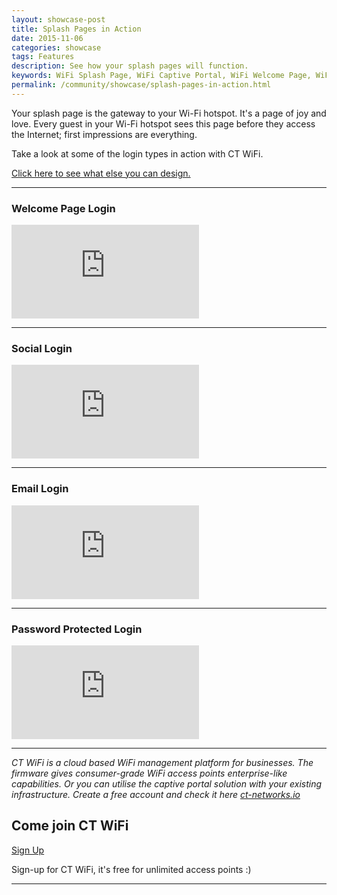 ```yaml
---
layout: showcase-post
title: Splash Pages in Action
date: 2015-11-06
categories: showcase
tags: Features
description: See how your splash pages will function.
keywords: WiFi Splash Page, WiFi Captive Portal, WiFi Welcome Page, WiFi Splash page html5, WiFi splash page example, wifi splash page template
permalink: /community/showcase/splash-pages-in-action.html
---
```


Your splash page is the gateway to your Wi-Fi hotspot. It's a page of joy and love. Every guest in your Wi-Fi hotspot sees this page before they access the Internet; first impressions are everything.

Take a look at some of the login types in action with CT WiFi.

<a href="/community/showcase/captive-portals.html"> Click here to see what else you can design.</a>

<hr>

<div class="mdl-typography--text-center">
<h3>Welcome Page Login</h3>
<div class='embed-container'>
<iframe src="https://www.youtube.com/embed/ppIVlMH_8CM?rel=0&amp;color=white&amp;showinfo=0&amp;autohide=1" frameborder="0" webkitallowfullscreen mozallowfullscreen allowfullscreen></iframe>
</div>
</div>

<hr>

<div class="mdl-typography--text-center">
<h3>Social Login</h3>
<div class='embed-container'>
<iframe src="https://www.youtube.com/embed/Km85SDaTcP4?rel=0&amp;color=white&amp;showinfo=0&amp;autohide=1" frameborder="0" webkitallowfullscreen mozallowfullscreen allowfullscreen></iframe>
</div>
</div>

<hr>

<div class="mdl-typography--text-center">
<h3>Email Login</h3>
<div class='embed-container'>
<iframe src="https://www.youtube.com/embed/bnF7E6G9HMA?rel=0&amp;color=white&amp;showinfo=0&amp;autohide=1" frameborder="0" webkitallowfullscreen mozallowfullscreen allowfullscreen></iframe>
</div>
</div>

<hr>

<div class="mdl-typography--text-center">
<h3>Password Protected Login</h3>
<div class='embed-container'>
<iframe src="https://www.youtube.com/embed/C0wA-6pQGNc?rel=0&amp;color=white&amp;showinfo=0&amp;autohide=1" frameborder="0" webkitallowfullscreen mozallowfullscreen allowfullscreen></iframe>
</div>
</div>

<hr>

*CT WiFi is a cloud based WiFi management platform for businesses. The firmware gives consumer-grade WiFi access points enterprise-like capabilities. Or you can utilise the captive portal solution with your existing infrastructure. Create a free account and check it here <a href="https://ct-networks.io">ct-networks.io</a>*


<div class="mdl-typography--text-center">

<h2>Come join CT WiFi</h2>

<a href="https://my.ctapp.io/#/create" class="button success dst">Sign Up</a><br>

<p>Sign-up for CT WiFi, it's free for unlimited access points :)</p>

<hr>

</div>
